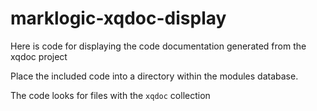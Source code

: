 # marklogic-xqdoc-display
Here is code for displaying the code documentation generated from the xqdoc project

Place the included code into a directory within the modules database.

The code looks for files with the ```xqdoc``` collection
